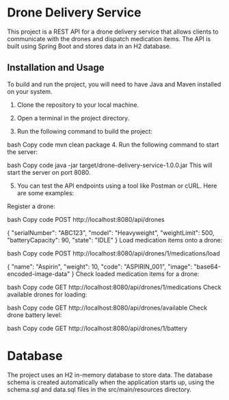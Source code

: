 # Drone Delivery Service

This project is a REST API for a drone delivery service that allows clients to communicate with the drones and dispatch medication items. The API is built using Spring Boot and stores data in an H2 database.

## Installation and Usage
To build and run the project, you will need to have Java and Maven installed on your system.

1. Clone the repository to your local machine.

2. Open a terminal in the project directory.

3. Run the following command to build the project:

bash
Copy code
mvn clean package
4. Run the following command to start the server:

bash
Copy code
java -jar target/drone-delivery-service-1.0.0.jar
This will start the server on port 8080.

5. You can test the API endpoints using a tool like Postman or cURL. Here are some examples:

Register a drone:

bash
Copy code
POST http://localhost:8080/api/drones

{
  "serialNumber": "ABC123",
  "model": "Heavyweight",
  "weightLimit": 500,
  "batteryCapacity": 90,
  "state": "IDLE"
}
Load medication items onto a drone:

bash
Copy code
POST http://localhost:8080/api/drones/1/medications/load

{
  "name": "Aspirin",
  "weight": 10,
  "code": "ASPIRIN_001",
  "image": "base64-encoded-image-data"
}
Check loaded medication items for a drone:

bash
Copy code
GET http://localhost:8080/api/drones/1/medications
Check available drones for loading:

bash
Copy code
GET http://localhost:8080/api/drones/available
Check drone battery level:

bash
Copy code
GET http://localhost:8080/api/drones/1/battery
# Database
The project uses an H2 in-memory database to store data. The database schema is created automatically when the application starts up, using the schema.sql and data.sql files in the src/main/resources directory.
